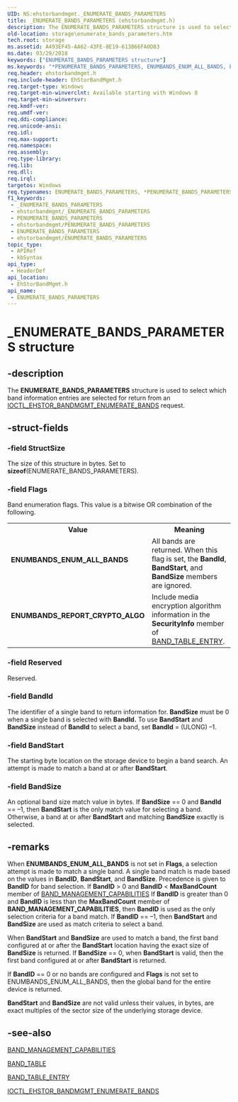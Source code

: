 ```yaml
---
UID: NS:ehstorbandmgmt._ENUMERATE_BANDS_PARAMETERS
title: _ENUMERATE_BANDS_PARAMETERS (ehstorbandmgmt.h)
description: The ENUMERATE_BANDS_PARAMETERS structure is used to select which band information entries are selected for return from an IOCTL_EHSTOR_BANDMGMT_ENUMERATE_BANDS request.
old-location: storage\enumerate_bands_parameters.htm
tech.root: storage
ms.assetid: A493EF45-AA62-43FE-8E19-613B66FA0D83
ms.date: 03/29/2018
keywords: ["ENUMERATE_BANDS_PARAMETERS structure"]
ms.keywords: "*PENUMERATE_BANDS_PARAMETERS, ENUMBANDS_ENUM_ALL_BANDS, ENUMBANDS_REPORT_CRYPTO_ALGO, ENUMERATE_BANDS_PARAMETERS, ENUMERATE_BANDS_PARAMETERS structure [Storage Devices], PENUMERATE_BANDS_PARAMETERS, PENUMERATE_BANDS_PARAMETERS structure pointer [Storage Devices], _ENUMERATE_BANDS_PARAMETERS, ehstorbandmgmt/ENUMERATE_BANDS_PARAMETERS, ehstorbandmgmt/PENUMERATE_BANDS_PARAMETERS, storage.enumerate_bands_parameters"
req.header: ehstorbandmgmt.h
req.include-header: EhStorBandMgmt.h
req.target-type: Windows
req.target-min-winverclnt: Available starting with Windows 8
req.target-min-winversvr: 
req.kmdf-ver: 
req.umdf-ver: 
req.ddi-compliance: 
req.unicode-ansi: 
req.idl: 
req.max-support: 
req.namespace: 
req.assembly: 
req.type-library: 
req.lib: 
req.dll: 
req.irql: 
targetos: Windows
req.typenames: ENUMERATE_BANDS_PARAMETERS, *PENUMERATE_BANDS_PARAMETERS
f1_keywords:
 - _ENUMERATE_BANDS_PARAMETERS
 - ehstorbandmgmt/_ENUMERATE_BANDS_PARAMETERS
 - PENUMERATE_BANDS_PARAMETERS
 - ehstorbandmgmt/PENUMERATE_BANDS_PARAMETERS
 - ENUMERATE_BANDS_PARAMETERS
 - ehstorbandmgmt/ENUMERATE_BANDS_PARAMETERS
topic_type:
 - APIRef
 - kbSyntax
api_type:
 - HeaderDef
api_location:
 - EhStorBandMgmt.h
api_name:
 - ENUMERATE_BANDS_PARAMETERS
---
```


# _ENUMERATE_BANDS_PARAMETERS structure


## -description

The <b>ENUMERATE_BANDS_PARAMETERS</b> structure is used to select which band information entries are selected for return from an  <a href="https://docs.microsoft.com/windows-hardware/drivers/ddi/ehstorbandmgmt/ni-ehstorbandmgmt-ioctl_ehstor_bandmgmt_enumerate_bands">IOCTL_EHSTOR_BANDMGMT_ENUMERATE_BANDS</a> request.

## -struct-fields

### -field StructSize

The size of this structure in bytes. Set to <b>sizeof</b>(ENUMERATE_BANDS_PARAMETERS).

### -field Flags

Band enumeration flags. This value is a bitwise OR combination of the following.

<table>
<tr>
<th>Value</th>
<th>Meaning</th>
</tr>
<tr>
<td width="40%"><a id="ENUMBANDS_ENUM_ALL_BANDS"></a><a id="enumbands_enum_all_bands"></a><dl>
<dt><b>ENUMBANDS_ENUM_ALL_BANDS</b></dt>
</dl>
</td>
<td width="60%">
All bands are returned. When this flag is set, the <b>BandId</b>, <b>BandStart</b>, and <b>BandSize</b> members are ignored.

</td>
</tr>
<tr>
<td width="40%"><a id="ENUMBANDS_REPORT_CRYPTO_ALGO"></a><a id="enumbands_report_crypto_algo"></a><dl>
<dt><b>ENUMBANDS_REPORT_CRYPTO_ALGO</b></dt>
</dl>
</td>
<td width="60%">
Include media encryption algorithm information in the <b>SecurityInfo</b> member of <a href="https://docs.microsoft.com/windows-hardware/drivers/ddi/ehstorbandmgmt/ns-ehstorbandmgmt-_band_table_entry">BAND_TABLE_ENTRY</a>.

</td>
</tr>
</table>

### -field Reserved

Reserved.

### -field BandId

The identifier of a single band to return information for. <b>BandSize</b> must be 0 when a single band is selected  with <b>BandId.</b> To use <b>BandStart</b> and <b>BandSize</b> instead of <b>BandId</b> to select a band, set <b>BandId</b> = (ULONG) –1.

### -field BandStart

The starting byte location on the storage device to begin a band search. An attempt is made to match a band at or after <b>BandStart</b>.

### -field BandSize

An optional band size match value in bytes. If <b>BandSize</b> == 0 and <b>BandId</b> == –1, then <b>BandStart</b> is the only match value for selecting a band. Otherwise, a band at or after <b>BandStart</b> and matching  <b>BandSize</b> exactly is selected.

## -remarks

When <b>ENUMBANDS_ENUM_ALL_BANDS</b> is not set in <b>Flags</b>, a selection attempt is made to match a single band. A single band match is made based on the values in <b>BandID</b>, <b>BandStart</b>, and <b>BandSize</b>. Precedence is given to <b>BandID</b> for band selection. If <b>BandID</b> > 0 and  <b>BandID</b> < <b>MaxBandCount</b> member of <a href="https://docs.microsoft.com/windows-hardware/drivers/ddi/ehstorbandmgmt/ns-ehstorbandmgmt-_band_management_capabilities">BAND_MANAGEMENT_CAPABILITIES</a> If <b>BandID</b>  is greater than   0 and  <b>BandID</b>  is less than the  <b>MaxBandCount</b> member of <b>BAND_MANAGEMENT_CAPABILITIES</b>, then   <b>BandID</b> is used as the only selection criteria for a band match. If  <b>BandID</b> == –1, then <b>BandStart</b> and <b>BandSize</b> are used as  match criteria to select a band.

When <b>BandStart</b> and <b>BandSize</b> are used to match a band, the first band configured at or after the <b>BandStart</b> location having the exact size of  <b>BandSize</b> is returned. If <b>BandSize</b> == 0, when <b>BandStart</b> is valid, then the first band configured at or after <b>BandStart</b> is returned.

If <b>BandID</b> == 0 or no bands are configured and <b>Flags</b> is not set to ENUMBANDS_ENUM_ALL_BANDS, then the global band for the entire device is returned.

<b>BandStart</b> and <b>BandSize</b> are not valid unless their values, in bytes, are exact multiples of the sector size of the underlying storage device.

## -see-also

<a href="https://docs.microsoft.com/windows-hardware/drivers/ddi/ehstorbandmgmt/ns-ehstorbandmgmt-_band_management_capabilities">BAND_MANAGEMENT_CAPABILITIES</a>



<a href="https://docs.microsoft.com/windows-hardware/drivers/ddi/ehstorbandmgmt/ns-ehstorbandmgmt-_band_table">BAND_TABLE</a>



<a href="https://docs.microsoft.com/windows-hardware/drivers/ddi/ehstorbandmgmt/ns-ehstorbandmgmt-_band_table_entry">BAND_TABLE_ENTRY</a>



<a href="https://docs.microsoft.com/windows-hardware/drivers/ddi/ehstorbandmgmt/ni-ehstorbandmgmt-ioctl_ehstor_bandmgmt_enumerate_bands">IOCTL_EHSTOR_BANDMGMT_ENUMERATE_BANDS</a>

